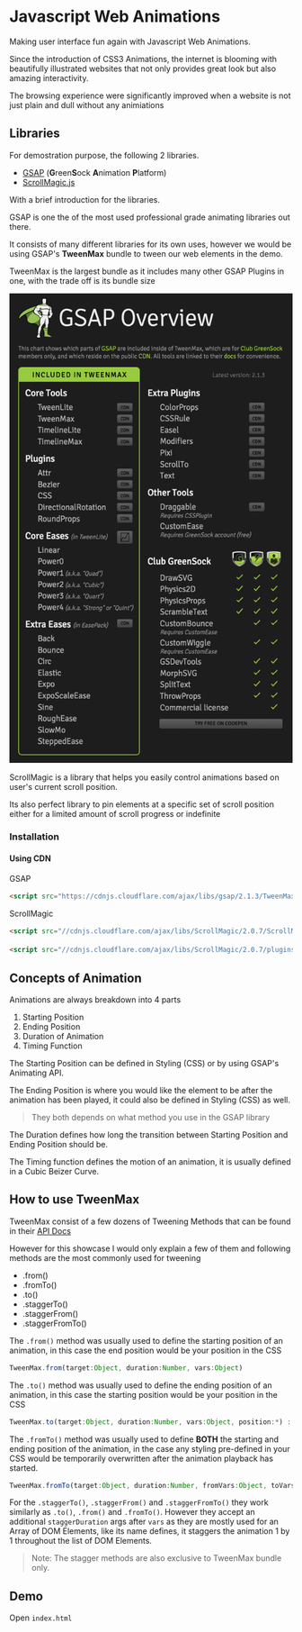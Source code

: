 # Javascript Web Animations

Making user interface fun again with Javascript Web Animations.

Since the introduction of CSS3 Animations, the internet is blooming with beautifully illustrated websites that not only provides great look but also amazing interactivity.

The browsing experience were significantly improved when a website is not just plain and dull without any animiations

## Libraries

For demostration purpose, the following 2 libraries.

- [GSAP](https://greensock.com/gsap) (**G**reen**S**ock **A**nimation **P**latform)
- [ScrollMagic.js](https://scrollmagic.io/)

With a brief introduction for the libraries.

GSAP is one the of the most used professional grade animating libraries out there.

It consists of many different libraries for its own uses, however we would be using GSAP's **TweenMax** bundle to tween our web elements in the demo.

TweenMax is the largest bundle as it includes many other GSAP Plugins in one, with the trade off is its bundle size

![TweenMax](/img/gsap.png)

ScrollMagic is a library that helps you easily control animations based on user's current scroll position.

Its also perfect library to pin elements at a specific set of scroll position either for a limited amount of scroll progress or indefinite

### Installation

#### Using CDN

GSAP

```html
<script src="https://cdnjs.cloudflare.com/ajax/libs/gsap/2.1.3/TweenMax.min.js"></script>
```

ScrollMagic

```html
<script src="//cdnjs.cloudflare.com/ajax/libs/ScrollMagic/2.0.7/ScrollMagic.min.js"></script>

<script src="//cdnjs.cloudflare.com/ajax/libs/ScrollMagic/2.0.7/plugins/debug.addIndicators.min.js"></script>
```

## Concepts of Animation

Animations are always breakdown into 4 parts

1. Starting Position
2. Ending Position
3. Duration of Animation
4. Timing Function

The Starting Position can be defined in Styling (CSS) or by using GSAP's Animating API.

The Ending Position is where you would like the element to be after the animation has been played, it could also be defined in Styling (CSS) as well.

> They both depends on what method you use in the GSAP library

The Duration defines how long the transition between Starting Position and Ending Position should be.

The Timing function defines the motion of an animation, it is usually defined in a Cubic Beizer Curve.

## How to use TweenMax

TweenMax consist of a few dozens of Tweening Methods that can be found in their [API Docs](https://greensock.com/tweenmax)

However for this showcase I would only explain a few of them and following methods are the most commonly used for tweening

- .from()
- .fromTo()
- .to()
- .staggerTo()
- .staggerFrom()
- .staggerFromTo()

The `.from()` method was usually used to define the starting position of an animation, in this case the end position would be your position in the CSS

```typescript
TweenMax.from(target:Object, duration:Number, vars:Object)
```

The `.to()` method was usually used to define the ending position of an animation, in this case the starting position would be your position in the CSS

```typescript
TweenMax.to(target:Object, duration:Number, vars:Object, position:*) :
```

The `.fromTo()` method was usually used to define **BOTH** the starting and ending position of the animation, in the case any styling pre-defined in your CSS would be temporarily overwritten after the animation playback has started.

```typescript
TweenMax.fromTo(target:Object, duration:Number, fromVars:Object, toVars:Object, position:*)
```

For the `.staggerTo()`, `.staggerFrom()` and `.staggerFromTo()` they work similarly as `.to()`, `.from()` and `.fromTo()`.
However they accept an additional `staggerDuration` args after `vars` as they are mostly used for an Array of DOM Elements, like its name defines, it staggers the animation 1 by 1 throughout the list of DOM Elements.

> Note: The stagger methods are also exclusive to TweenMax bundle only.

## Demo

Open `index.html`
